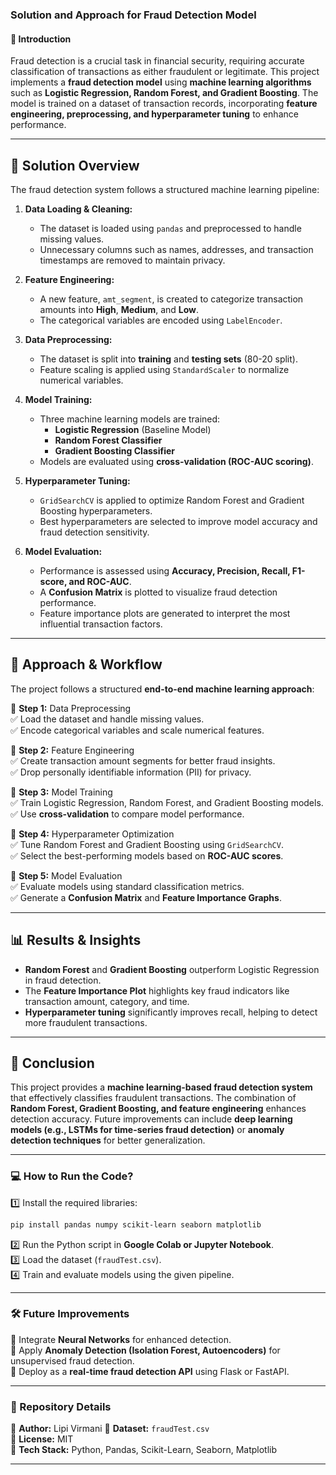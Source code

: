 ### **Solution and Approach for Fraud Detection Model**  

#### **📌 Introduction**  
Fraud detection is a crucial task in financial security, requiring accurate classification of transactions as either fraudulent or legitimate. This project implements a **fraud detection model** using **machine learning algorithms** such as **Logistic Regression, Random Forest, and Gradient Boosting**. The model is trained on a dataset of transaction records, incorporating **feature engineering, preprocessing, and hyperparameter tuning** to enhance performance.

---

## **🚀 Solution Overview**  
The fraud detection system follows a structured machine learning pipeline:  

1. **Data Loading & Cleaning:**  
   - The dataset is loaded using `pandas` and preprocessed to handle missing values.  
   - Unnecessary columns such as names, addresses, and transaction timestamps are removed to maintain privacy.  

2. **Feature Engineering:**  
   - A new feature, `amt_segment`, is created to categorize transaction amounts into **High**, **Medium**, and **Low**.  
   - The categorical variables are encoded using `LabelEncoder`.  

3. **Data Preprocessing:**  
   - The dataset is split into **training** and **testing sets** (80-20 split).  
   - Feature scaling is applied using `StandardScaler` to normalize numerical variables.  

4. **Model Training:**  
   - Three machine learning models are trained:
     - **Logistic Regression** (Baseline Model)  
     - **Random Forest Classifier**  
     - **Gradient Boosting Classifier**  
   - Models are evaluated using **cross-validation (ROC-AUC scoring)**.  

5. **Hyperparameter Tuning:**  
   - `GridSearchCV` is applied to optimize Random Forest and Gradient Boosting hyperparameters.  
   - Best hyperparameters are selected to improve model accuracy and fraud detection sensitivity.  

6. **Model Evaluation:**  
   - Performance is assessed using **Accuracy, Precision, Recall, F1-score, and ROC-AUC**.  
   - A **Confusion Matrix** is plotted to visualize fraud detection performance.  
   - Feature importance plots are generated to interpret the most influential transaction factors.  

---

## **📂 Approach & Workflow**  
The project follows a structured **end-to-end machine learning approach**:  

🔹 **Step 1:** Data Preprocessing  
✅ Load the dataset and handle missing values.  
✅ Encode categorical variables and scale numerical features.  

🔹 **Step 2:** Feature Engineering  
✅ Create transaction amount segments for better fraud insights.  
✅ Drop personally identifiable information (PII) for privacy.  

🔹 **Step 3:** Model Training  
✅ Train Logistic Regression, Random Forest, and Gradient Boosting models.  
✅ Use **cross-validation** to compare model performance.  

🔹 **Step 4:** Hyperparameter Optimization  
✅ Tune Random Forest and Gradient Boosting using `GridSearchCV`.  
✅ Select the best-performing models based on **ROC-AUC scores**.  

🔹 **Step 5:** Model Evaluation  
✅ Evaluate models using standard classification metrics.  
✅ Generate a **Confusion Matrix** and **Feature Importance Graphs**.  

---

## **📊 Results & Insights**  
- **Random Forest** and **Gradient Boosting** outperform Logistic Regression in fraud detection.  
- The **Feature Importance Plot** highlights key fraud indicators like transaction amount, category, and time.  
- **Hyperparameter tuning** significantly improves recall, helping to detect more fraudulent transactions.  

---

## **📌 Conclusion**  
This project provides a **machine learning-based fraud detection system** that effectively classifies fraudulent transactions. The combination of **Random Forest, Gradient Boosting, and feature engineering** enhances detection accuracy. Future improvements can include **deep learning models (e.g., LSTMs for time-series fraud detection)** or **anomaly detection techniques** for better generalization.  

---

### **💻 How to Run the Code?**  
1️⃣ Install the required libraries:  
```bash
pip install pandas numpy scikit-learn seaborn matplotlib
```  
2️⃣ Run the Python script in **Google Colab or Jupyter Notebook**.  
3️⃣ Load the dataset (`fraudTest.csv`).  
4️⃣ Train and evaluate models using the given pipeline.  

---

### **🛠 Future Improvements**  
🚀 Integrate **Neural Networks** for enhanced detection.  
🚀 Apply **Anomaly Detection (Isolation Forest, Autoencoders)** for unsupervised fraud detection.  
🚀 Deploy as a **real-time fraud detection API** using Flask or FastAPI.  

---

### **🔗 Repository Details**  
📌 **Author:** Lipi Virmani 
📌 **Dataset:** `fraudTest.csv`  
📌 **License:** MIT  
📌 **Tech Stack:** Python, Pandas, Scikit-Learn, Seaborn, Matplotlib  

---

